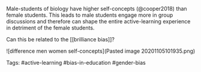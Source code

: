 Male-students of biology have higher self-concepts (@cooper2018) than female students. This leads to male students engage more in group discussions and therefore can shape the entire active-learning experience in detriment of the female students. 

Can this be related to the [[brilliance bias]]? 

![difference men women self-concepts](Pasted image 20201105101935.png)

Tags: #active-learning #bias-in-education #gender-bias 